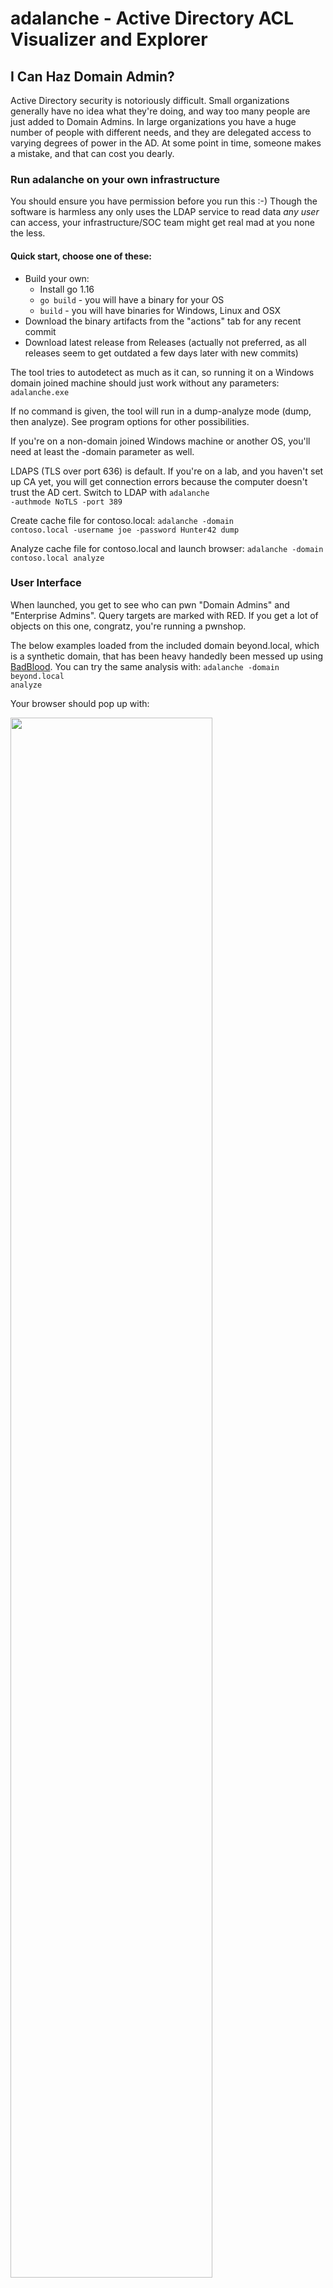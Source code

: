 # adalanche - Active Directory ACL Visualizer and Explorer

## I Can Haz Domain Admin?
Active Directory security is notoriously difficult. Small organizations generally have no idea what they're doing, and way too many people are just added to Domain Admins. In large organizations you have a huge number of people with different needs, and they are delegated access to varying degrees of power in the AD. At some point in time, someone makes a mistake, and that can cost you dearly.

### Run adalanche on your own infrastructure
You should ensure you have permission before you run this :-) Though the software is harmless any only uses the LDAP service to read data *any user* can access, your infrastructure/SOC team might get real mad at you none the less.

#### Quick start, choose one of these:
- Build your own:
  - Install go 1.16
  - <code>go build</code> - you will have a binary for your OS
  - <code>build</code> - you will have binaries for Windows, Linux and OSX
- Download the binary artifacts from the "actions" tab for any recent commit
- Download latest release from Releases (actually not preferred, as all releases seem to get outdated a few days later with new commits)


The tool tries to autodetect as much as it can, so running it on a Windows domain joined machine should just work without any parameters:
<code>adalanche.exe</code>

If no command is given, the tool will run in a dump-analyze mode (dump, then analyze). See program options for other possibilities.

If you're on a non-domain joined Windows machine or another OS, you'll need at least the -domain parameter as well.

LDAPS (TLS over port 636) is default. If you're on a lab, and you haven't set up CA yet, you will get connection errors because the computer doesn't trust the AD cert. Switch to LDAP with <code>adalanche -authmode NoTLS -port 389</code>

Create cache file for contoso.local:
<code>adalanche -domain contoso.local -username joe -password Hunter42 dump</code>

Analyze cache file for contoso.local and launch browser:
<code>adalanche -domain contoso.local analyze</code>

### User Interface
When launched, you get to see who can pwn "Domain Admins" and "Enterprise Admins". Query targets are marked with RED. If you get a lot of objects on this one, congratz, you're running a pwnshop.

The below examples loaded from the included domain beyond.local, which is a synthetic domain, that has been heavy handedly been messed up using [BadBlood](https://github.com/davidprowe/BadBlood). You can try the same analysis with:
<code>adalanche -domain beyond.local analyze</code>

Your browser should pop up with:

<img src="readme-images/welcome.png" width="80%">

No really exciting results on this synthetic AD. Yes, some users are Domain Admins and Administrators. But let's expand the search a bit.

#### Analysis Methods
Press the "Analysis Methods" tab on the bottom portion of the page, and you get this:

<img src="readme-images/analysis-methods.png" width="50%">

(more methods has been added since this screenshot)

The tool can look for many scenarios, but defaults to fairly simple ones that can get you control of an object. As this yielded nothing, let's try to expand with all methods enabled. Checking the missing boxes, we submit another query.

#### LDAP query pop-out
When you press the "LDAP Query" tab on the bottom portion of the page, and you get the search interface:

<img src="readme-images/ldap-query.png" width="50%">

You enter a query for things you want to search for. Optionally you can also add a secondary exclude query, seperating the include and expclude quereries with a comma. Things matching in the exclude query will never get added to the results.

- "Quieries" button is just for inspiration, with some predefined queries to get you going. 
- "Safe"/"Force" button allows you to run requests that returns more than 1000 objects (potentially crashing your browser tab). 
- "Max Depth" can limit results by not going further from a target than this depth.

Analyze:
- Normal searches for other objects that can pwn the selection in your LDAP query (i.e. who can reach these objects)
- Reverse searches for objects that you LDAP query targets can pwn (i.e. what can these objects reach)

I enabled "Force" as I was warned that the analysis would return more than 1000 objects, and pressed "Analyze / Normal".

<img src="readme-images/query-with-all-methods.png" width="80%">

Whoa - that's a lot. But can all these objects then suddenly do a system takeover? No, not neccesarily, this depends on the analysis methods used. We enabled the CanDelete*, CanCreate* and InheritsSecurity methods.

Let's investigate what's going on here - right click on one of your targets, and choose "Set as target". 
<img src="readme-images/set-as-target.png" width="30%">

Then right-click on someone else, and choose "Route to target".

<img src="readme-images/route-to-target.png" width="30%">

Then you'll get a route, which shows the best way to the target.

<img src="readme-images/found-route.png" width="40%">

So here the problem is just a matter of groups being nested members of other groups, but at the very end you see that someone set the DELETE_CHILD flag on the parent container, yielding the right to delete (or potentially move) the target. That does look wrong, doesn't it?

If you examine the "Domain Users" object, you will see that it doesn't have the InheritsSecurity flag, so you can't really pwn it by moving it around.

So try it out on your own data - see what your user can pwn by searching for (&(objectCategory=Person)(Name=YOURLOGIN)) and do a Reverse search. Maybe you'll just end up with the groups that you are a member of, maybe you have access to more than you think ...

Remember, you might get too many results. Limit the selection of targets with (&(attribute=something)(_limit=10)) to just get 10 random targets (see LDAP queries below)

### Operational theory
*adalanche* works a bit differently than other tools, as it dumps everything it can from an Active Directory server, which it then saves to a highly compressed binary cache file for later use. This dump can be done by any unprivileged user, unless the Active Directory has been hardened to prevent this (almost no one does this).

The analysis phase is done on a cache file, so you do not have to be connected to the systems when doing analysis. This way you can explore different scenarios, and ask questions not easily answered otherwise.

### Analysis / Visualization
The tool works like an interactive map in your browser, and defaults to a ldap search query that shows you how to become "Domain Admin" or "Enterprise Admin" (i.e. member of said group or takeover of an account which is either a direct or indirect member of these groups.

### LDAP queries
The tool has its own LDAP query parser, and makes it easy to search for other objects to take over, by using a familiar search language.

**The queries support:**
- case insensitive matching for all attribute names
- checking whether an attribute exists using asterisk syntax (member=*)
- case insensitive matching for string values using equality (=)
- integer comparison using <, <=, > and >= operators
- glob search using equality if search value includes ? or *
- case sensitive regexp search using equality if search value is enclosed in forward slashes: (name=/^Sir.*Mix.*lot$/ (can be made case insensitive with /(?i)pattern/ flags, see https://github.com/google/re2/wiki/Syntax)
- extensible match: 1.2.840.113556.1.4.803 (you can also use :and:) [LDAP_MATCHING_RULE_BIT_AND](https://ldapwiki.com/wiki/LDAP_MATCHING_RULE_BIT_AND) 
- extensible match: 1.2.840.113556.1.4.804 (you can also use :or:) [LDAP_MATCHING_RULE_BIT_OR](https://ldapwiki.com/wiki/LDAP_MATCHING_RULE_BIT_OR) 
- extensible match: 1.2.840.113556.1.4.1941 (you can also use :dnchain:) [LDAP_MATCHING_RULE_IN_CHAIN](https://ldapwiki.com/wiki/LDAP_MATCHING_RULE_IN_CHAIN) 
- custom extensible match: count - returns number of attribute values (member:count:>20 gives groups with more members than 20)
- custom extensible match: length - matches on length of attribute values (name:length:>20 gives you objects with long names)
- custom extensible match: since - parses the attribute as a timestamp and your value as a duration - pwdLastSet:since:<-6Y5M4D3h2m1s (pawLastSet is less than the time 6 years, 5 months, 4 days, 3 hours, 2 minutes and 1 second ago - or just pass an integer that represents seconds directly)
- synthetic attribute: _limit (_limit=10) returns true on the first 10 hits, false on the rest giving you a max output of 10 items
- synthetic attribute: _random100 (_random100<10) allows you to return a random percentage of results (&(objectclass=Person)(_random100<1)) gives you 1% of users
- synthetic attribute: _canpwn - allows you to select objects based on what they can pwn *directly* (&(objectclass=Group)(_canpwn=ResetPassword)) gives you all groups that are assigned the reset password right
- synthetic attribute: _pwnable - allows you to select objects based on how they can be pwned *directly* (&(objectclass=Person)(_pwnable=ResetPassword)) gives you all users that can have their password reset

## Collector module
For Windows systems that are members of your Active Directory domain you can collect more information from the local machines by running the collector executable. It's a 32-bit Windows executable, but works transperently on 64-bit systems. The idea is that you orchestrate it centraliy with a Scheduled Task via a GPO or whatever means you see fit (psexec, login script etc). The collector does not require elevated privileges, and runs fine with either the local system account with pricileges stripped or as a random user.

<code>adalanche-collector.exe -outputpath \\some\share\where\youcanwrite\butnotread</code>

Please remember to secure your UNC path, so member machines can only create/write/modify files, but not read from them. Only you - the analyst - should be able to do so.

You can then import all these files when doing analysis:

<code>adalanche.exe analyze -collectorpath \\your\data\folder</code>

This will give you insight into who uses what systems, service accounts that are domaun users, autoadminlogins, who are local admins, who can RDP into systems and more fun stuff later on :-)

## Current limitations
- A large AD with 500.000 objects results in a file approximately 250MB in size
- adalanche requires a reasonable amount of memory - loading and analyzing the above AD will use about 2.5GB RAM - but RAM is cheap, getting pwned is not.
- There are probably mistakes, false positives and stuff I've overlooked. Feedback is welcome!

# Shoutouts
To everyone messing around with Active Directory - the team behind BloodHound, Will Schroeder @harmj0y, Sean Metcalf @PyroTek3, plus many others that I forgot. The MS API documentation kinda helped, and also other obscure places (stackoverflow lol) where I dug up technical stuff

If you need inspiration on how to use a detected attack path I can highly recommend that you take a look at [PayloadsAllTheThings Active Directory section](https://github.com/swisskyrepo/PayloadsAllTheThings/blob/master/Methodology%20and%20Resources/Active%20Directory%20Attack.md)

## Happy hunting!

Feedback is welcome -> [@lkarlslund](https://twitter.com/lkarlslund)